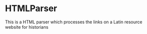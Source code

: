 # HTMLParser
This is a HTML parser which processes the links on a Latin resource website for historians
